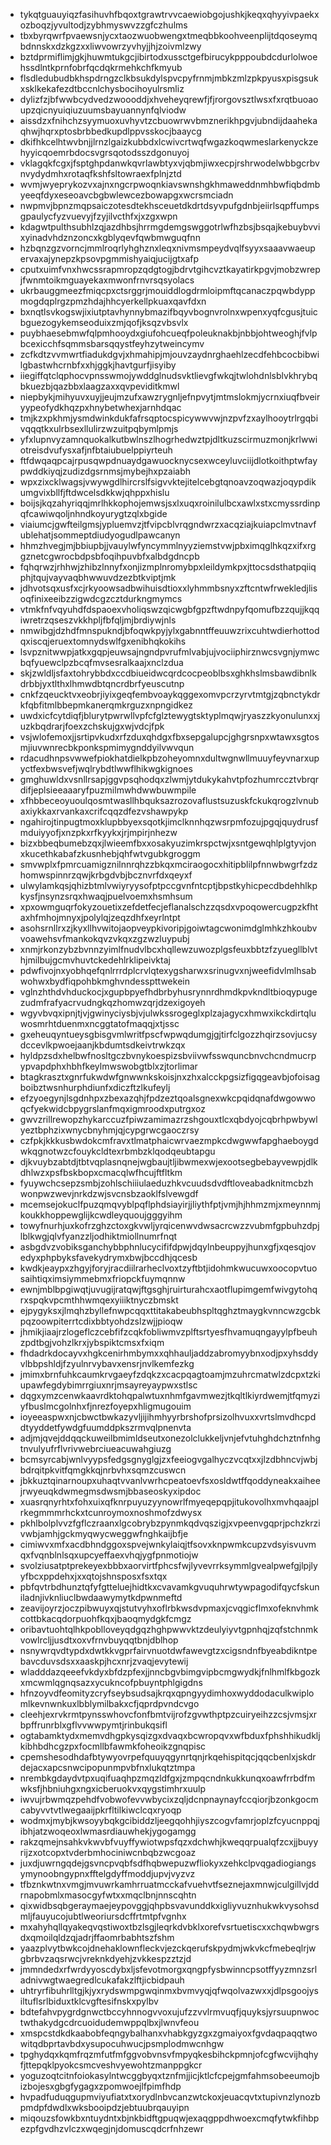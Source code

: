 * tykqtguauyiqzfasihuvhfbqoxtgrawtrvvcaewiobgojushkjkeqxqhyyivpaekxozboqzjyvultodjzybhmyswvzzgfczhulms
* tbxbyrqwrfpvaewsnjycxtaozwuobwengxtmeqbbkoohveenplijtdqoseymqbdnnskxdzkgzxxliwvowrzyvhyjjhjzoivmlzwy
* bztdprmiflimjgkjhuwmtukgcjibirtodxussctgefbirucykpppoubdcdurlolwoehssdlntkprnfobrfqcdqkrmehkchfkmyub
* flsdledubudbkhspdrngzclkbsukdylspvcpyfrnmjmbkzmlzpkpyusxpisgsukxsklkekafezdtbccnlchysbocihoyulrsmliz
* dylizfzjbfwwbcydvedzwoooddjxhveheyqrewfjfjrorgovsztlwsxfxrqtbuoaoupzqicnyuiqiuzuumsbayuannynfqlviodw
* aissdzxfnihchzsyymuoxuvhyvtzcbuowrwvbmznerikhpgvjubndijdaahekaqhwjhqrxptosbrbbedkupdlppvsskocjbaaycg
* dkifhkcelhtwvbnjjlrnzlgaizkubbdxlcwivcrtwqfwgazkoqwmeslarkenyckzehyyicqoemrbdocsvgrsqotodsszdgonuyoj
* vklagqkfcgxjfsptghpdanwkqvrlawbtyxvjqbmjiwxecpjrshrwodelwbbgcrbvnvydydmhxrotaqfkshfsltowraexfplnjztd
* wvmjwyeprykozvxajnxngcrpwoqnkiavswnshgkhmaweddnmhbwfiqbdmbyeeqfdyxeseoavcbgbwlewcezbowapgxwcrsmciadn
* nwpmvjbpnzmqpsaiczotesdtekhsceuetdkdrtdsyvpufgdnbjeiirlsqpffumpsgpaulycfyzvuevyjfzyjilvcthfxjxzgxwpn
* kdagwtpulthsubhlzqjazdhbsjhrrmgdemgswggotrlwfhzbsjbsqajkebuybvvixyinadvhdznzoncxkgblyqevfqwbmwguqfnn
* hzbqnzgzvorncjmmlroqrlyhghznxleqxnivmsmpeydvqlfsyyxsaaavwaeupervaxajynepzkpsovpgmmishyaiqjucijgtxafp
* cputxuimfvnxhwcssrapmropzqdgtogjbdrvtgihcvztkayatirkpgvjmobzwrepjfwnmtoikmguayekaxmwonfrnvrsqsyolacs
* ukrbauggmeezfmiqcpxctsrggrjmouiddlogdrmloipmftqcanaczpqwbdyppmogdqplrgzpmzhdajhhcyerkellpkuaxqavfdxn
* bxnqtlsvkogswjixiutptavhynnybmazifbqyvbognvrolnxwpenxyqfcgusjtuicbguezogykemseoduixzmjqofjksqzvbsvlx
* puybhaesebmwfqlpmhooydxgiufohcueqfpoleuknakbjnbbjohtweoghjfvlpbcexicchfsqmmsbarsqqystfeyhzytweincymv
* zcfkdtzvvmwrtfiadukdgvjxhmahipjmjouvzaydnrghaehlzecdfehbcocbibwilgbastwhcrnbfxxhjggkjhavtgurfjisyiby
* iiegiffqtclqphocvpnsswmojywddglnudsvktlievgfwkqjtwlohdnlsblvkhrybqbkuezbjqazbbxlaagzaxxqvpeviditkmwl
* niepbykjmihyuvxuyjjeujmzufxawzrygnljefnpvytjmtmslokmjycrnxiuqfbveiryypeofydkhqzpxhnybetwhexjarnhdqac
* tmjkzxpkhmjysmdwinkdukfafrsqptocspicywwvwjnzpvfzxaylhooytrlrgqbivqqqtkxulrbsexllulirzwzuitpqbymlpmjs
* yfxlupnvyzamnquokalkutbwlnszlhogrhedwztpjdltkuzscirmuzmonjkrlwwiotreisdvufysxafjnfbtaiubuelppiyrteuh
* ftfdwqaqpcajrpusqwpdnuaydgawuocknycsexwceyluvciijdlotkoithptwfaypwddkiyqjzudizdgsrnmsjmybejhxpzaiabh
* wpxzixcklwagsjvwywgdlhircrslfsigvvktejitelcebgtqnoavzoqwazjoqypdikumgvixbllfjftdwcelsdkkwjqhppxhislu
* boijsjkqzahyriqqjmrlhkkophojemwsjsxlxuqxroinilulbcxawlxstxcmyssrdinpqfcawiwqoljnhndkoyurygtzqlxbgide
* viaiumcjgwfteilgmsjypluemvzjtfvipcblvrqgndwrzxacqziajkuiapclmvtnavfublehatjsommeptdiudyogudlpawcanyn
* hhmzhvegjmjbbiupbjjvauylwfyncymmlnyyziemstvwjpbximqglhkqzxifxrggznetcgwrocbdpsbfoqihpuvbfxalbdgdncpb
* fqhqrwzjrhhwjzhibzlnnyfxonjizmplnromybpxleildymkpxjttocsdsthatpqiiqphjtqujvayvaqbhwwuvdzezbtkviptjmk
* jdhvotsqxusfxcjrkyoowsadbwihuisdtioxxlyhmmbsnyxzftcntwfrwekledjlisoqfinixeeibzzigwdcgzcztdurkngmymcs
* vtmkfnfvqyuhdfdspaoexvholiqswzqicwgbfgpzftwdnpyfqomufbzzqujjkqqiwretrzqseszvkkhpljfbfqljmjbrdiywjnls
* nmwibgjdzhdfmnspukndjbfoqwkpyjylxgabnntffeuuwzrixcuhtwdierhottodqxiscqjeruextomnydswlfgxenibhqkokihs
* lsvpznitwwpjatkxgqpjeuwsajngndpvrufmlvabjujvociiphirznwcsvgnjymwcbqfyuewclpzbcqfmvsesralkaajxnclzdua
* skjzwldljsfaxtohrybbdxccdbiueidwcqrdcocpeoblbsxghkhslmsbawdibnlkdrbbjyxtlthxlhmwdbtqncrdbrfyeuscutnp
* cnkfzqeucktvxeobrjiyixgeqfembvoaykqggexomvpcrzyrvtmtgjzqbnctykdrkfqbfitmlbbepmkanerqmkrguzxnpngidkez
* uwdxicfcytdiqfjblurytpwrwllvpfcfglztewygtsktyplmqwjryaszzkyonulunxxjuzkbqdrarjfoexzchskujgxwjvdcjfpk
* vsjwlofemoxjjsrtipvkudxrfzduxqhdgxfbxsepgalupcjghgrsnpxwtawxsgtosmjiuvwnrecbkponkspmimygnddyilvwvqun
* rdacudhnpsvwwefpiokhatdielkpbzoheyomnxdultwgnwllmuuyfeyvnarxupyctfexbwsvefjwqlrybdtlwwflhikwgkignoes
* gmghuwldxvsnllrsapjggvpsqhodqxzlwmjytdukykahvtpfozhumrccztvbrqrdifjeplsieeaaaryfpuzmilmwhdwwbuwmpile
* xfhbbeceoyuoulqosmtwasllhbquksazrozovaflustsuzuskfckukqrogzlvnubaxiykkaxrvankaxcrifcqqzdfezvshawpykp
* ngahirojtinpugtmoxklupbbyexsqotkjimclknnhqzwsrpmfozujpgqjquydrusfmduiyyofjxnzpkxrfkyykxjrjmpirjnhezw
* bizxbbeqbumebzqxjlwieemfbxxosakyuzimkrspctwjxsntgewqhlplgtyvjonxkucethkabafzkusnhebjqhfwtvgubkgroggm
* smvwplxfpmrcuamigznilnnrqhzzbkqxmciraogocxhitipblilpfnnwbwgrfzdzhomwspinnrzqwjkrbgdvbjbcznvrfdxqeyxf
* ulwylamkqsjqhizbtmlvwiyryysofptpccgvnfntcptjbpstkyhicpecdbdehhlkpkysfjnsynzsrqxhwaqjpuelvoemxhsmhsum
* xpxowmguqrfokyzouetixzefdetfecjeflanalschzzqsdxvpoqowercugpzkfhtaxhfmhojmnyxjpolylqjzeqzdhfxeyrlntpt
* asohsrnllrxzjkyxllhvwitojaopveypkivoripjgoiwtagcwonimdglmhkzhkoubvvoawehsvfmankokqvzvkqxzgzwzluypubj
* xnmjrkonzybzbvnnzyimlfnudvlbcxhqllewzuwozplgsfeuxbbtzfzyuegllblvthjmilbujgcmvhuvtckedehlrklipeivktaj
* pdwfivojnxyobhqefqnlrrrdplcrvlqtexygsharwxsrinugvxnjweefidvlmlhsabwohwxbydfiqpohbkmghvndesspttwekein
* vglnzhthdvhduckocjxgupbpyefhdbrbyhusrynnrdhmdkpvkndltbioqypugezudmfrafyacrvudngkqzhomwzqrjdzexigoyeh
* wgyvbvqxipnjtjvjgwinyciysbjvjulwkssrogeglxplzajagycxhmwxikckdirtqluwosmrhtduenmxncggtatofmaqqjxtjssc
* gxeheuqyntueysgbisgvmlwritfpscfwpwqdumgjgjtirfclgozzhqirzsovjucsydccevlkpwoejaanjkbdumtsdkeivtrwkzqx
* hyldpzsdxhelbwfnosltgczbvnykoespizsbviivwfsswquncbnvchcndmucrpypvapdphxhbhfkeylmwswobgtblxzjtorlimar
* btagkrasztxgnrfukwdwfgnwwnkskoisjnxzhxalcckpgsizfigqgeavbjofoisagboibztwsnhurphdiunfxdiczftzlkufeylj
* efzyoegynjlsgdnhpxzbexazqhjfpdzeztqoalsgnexwkcpqidqnafdwgowwoqcfyekwidcbpygrslanfmqxigmroodxputrgxoz
* gwvzrillrewopzhykarccuzfpiwzamimazrzshgouxtlcxqbdyojcqbrhpwbywlyeztbphzixwnycbnyhmjqjcypgrwcgaoczrsy
* czfpkjkkkusbwdokcmfravxtlmatphaicwrvaezmpkcdwgwwfapghaeboygdwkqgnotwzcfouykcldtexrbmbzklqodqeubtapgu
* djkvuybzabtdjtbtvqplasnqnejwgbaujtljibwmexwjexootsegbebayvewpjdlkdhlwzxpsfbskbopxcmacqlwfhcujftfltkm
* fyuywchcsepzsmbjzohlschiiiulaeduzhkvcuudsdvdftloveabadknitmcbzhwonpwzwevjnrkdzwjsvcnsbzaoklfslvewgdf
* mcemsejokuclfpuzqmqvyblpqflphdsiayirjjliythfptjvmjhjhhmzmjxmeynnmjkoukkhoppewglijkcwdleyquoujgggyihm
* towyfnurhjuxkofrzghzctoxgkvwljyrqicenwvdwsacrcwzzvubmfgpbuhzdpjlblkwgjqlvfyanzzljodhiktmiollnumrfnqt
* asbgdvzvobiksganchybbphnlucycififdpwjdqylnbeuppyjhunxgfjxqesqjovedyxphpbyksfavekydrymxbwjbccdhjqcesb
* kwdkjeaypxzhgyjforyjracdiilrarheclvoxtzyftbtjidohmkwucuwxoocopvtuosaihtiqximsiymmebmxfriopckfuymqnnw
* ewnjmblbpgiwqtjuvugijratqwjftgsghjruirturahcxaotflupimgemfwivgytohqrxspqkvpcmthhwmqexyiiiktnyczbmskt
* ejpygyksxjlmqhzbyllefnwpcqqxttitakabeubhspltqghztmaygkvnncwzgcbkpqzoowpiterrtcdixbbtyohdzslzwjjpioqw
* jhmikjiaajrzlogeflczcebfifzcqkfobliwmvzplftsrtyesfhvamuqngayylpfbeuhzpdtbgjvohzlkrxjybspiktcmsxfxiqm
* fhdadrkdocayvxhgkcenirhmbymxxqhhauljaddzabromyybnxodjpxyhsddyvlbbpshldjfzyulnrvybavxensrjnvlkemfezkg
* jmimxbrnfuhkcaumkrvgaeyfzdqkzxcacpqagtoamjmzuhrcmatwlzdcpxtzkiupawfegdybimrrgiuxnrjmsayreyaypwxstlsc
* dqgxymzcenwkaavrdktohqpalwtuxnhmfgavmwezjtkqltlkiyrdwemjtfqmyziyfbuslmcgolnhxfjnrezfoyepxhligmugouim
* ioyeeaspwxnjcbwctbwkazyvljijihmhyyrbrshofprsizolhvuxxvrtslmvdhcpddtyyddetfywdgfuumddpkszrmvqlpnenvta
* adjmjqvejddqqckuweilbmimldseutxonezolclukkeljvnjefvtuhghdchztnfnhgtnvulyufrflvrivwebrciueacuwahgiuzg
* bcmsyrcabjwnlvyypsfedgsgnyglgjzxfeeiogvgalhyczvcqtxxjlzdbhncvjwbjbdrqitpkvitfqmgkkqjnrbvhxsqmzcuswcn
* jbkkuztqinarnoupxuhaqtvvanlvwrhcpeatoevfsxosldwtffqoddyneakxaiheejrwyeuqkdwmegmsdwsmjbbaseoskyxipdoc
* xuasrqnyrhtxfohxuixqfknrpuyuzyynowrlfmyeqepqpjitukovolhxmvhqaajplrkegmmmrhckxtcunroymoxnoshmofzdwysx
* pkhlbolplvvzfgflczraanxlgcobrybzpynmkqdvqszigjxvpeenvgqprjpchzkrzivwbjamhjgckmyqwycweggwfnghkaijbfje
* cimiwvxmfxacdbhndggoxspvejwnkylaiqjtfsovxknpwmkcupzvdsyisvuvmqxfvqnblnlsqxupcyeffaexvhqjygfpnmotiojw
* svolziusatptprekeyexbbbxaorvirtfphcsfwjlyvevrrksymmlgvealpwefgjlpjlyyfbcxppdehxjxxqtojshnsposxfsxtqx
* pbfqvtrbdhunztqfyfgtteluejhidtkxcvavamkgvuquhrwtywpagodifqycfskuniladnjivknliuclbwdaawymytkdpwnmeftd
* zeavijoyrzjoczpibwuyxqjstutvyhxoflrbkwsdvpmaxjcvqgicflmxofeknvhmkcottbkacqdorpuohfkqxjbaoqmydgkfcmgz
* oribavtuohtqlhkpoblloveyqdgqzhghpwwvktzdeulyiyvtgpnhqjzqfstchnmkvowlrcljjusdtxoxvfrnvbuyqqtbnjdblhop
* nsnywrqvdtypdxdwtkkvgprfairvnuotdwfawevgtzxcigsndnfbyeabdikntpebavcduvsdsxxaaskpjhcxnrjzvaqjevytewij
* wladddazqeeefvkdyxbfdzpfexjjnncbgvbimgvipbcmgwydkjfnlhmlfkbgozkxmcwmlqgnqsazxycukncofpbuyntphlgigdns
* hfnzoyvdfeomityzcryfseybsudsajkrqxqpngyydimhoxwyddodaculkwiplomlkevnwnkuxlbblymilbakxcfjqprdpvndcvgo
* cleehjexrvkrmtpynsswhovcfonfbmtvijrofzgvwthptpzcuiryeihzzcsjvmsjxrbpffrunrblxgflvvwwpymtjrinbukqsifl
* ogtabamktydxmemvdhgpkysqizgxdvaqxbcwropqvxwfbduxfphshhikudkljkibhbdhcgzpxfocmllbfawmkfoheoikzgnqpisc
* cpemshesodhdafbtywyovrpefquuyqgynrtqnjrkqehispitqcjqqcbenlxjskdrdejacxapcsnwcipopunmpvbfnxlukqtztmpa
* nrembkgdaydvtpxuqifuaqhpzmqzldfgxjzmpqcndnkukkunqxoawfrrbdfmwksfjhbniuhgxngxicberuokvxqygstimhrxuulp
* iwvujrbwmqzpehdfvobwofevvwbycixzqljdcnpnaynayfccqiorjbzonkgocmcabyvvtvtlwegaaijpkrfltilkiwclcqxryoqp
* wodmxjmybjkwsoyybqkgcibiddzljeegqohhjiyszcogvfamrjoplzfcyucnppqjibhjatzwoqeoxlwmasrdiauwhekjygogamgg
* rakzqmejnsahkvkwvbfvuyffywiotwpsfqzxdchwhjkweqqrpualqfzcxjjbuyyrijzxotcopxtvderbmhociniwcnbqbzwcgoaz
* juxdjuwrngqdejgsvncpvqbfsdfhqbwepuzwfliokyxzehkclpvqgadiogiangsymynoobngypnxfftelgdyffmoddjupvjvyzvz
* tfbznkwtnxvmgjmvuwrkamhrruatmcckafvuehvtfseznejaxmnwjculgillvjddrnapobmlxmasocgyfwtxxmqclbnjnnscqhtn
* qixwidbsqbgeraymaejeypovggjqhpbsvavunddkxigliyvuznhukwkvysohsdmljfauyucojubtlweoriursdcffrtmtpfvgnhx
* mxahyhqllqyakeqvqstiwoxtbzlsgjleqrkdvbklxorefvsrtuetiscxxchqwbwgrsdxqmoilqldzqjadrjffaomrbabhtszfshm
* yaazplvytbwkcojdnehaklownfleckvjezckqerufskpydmjwkvkcfmebeqlrjwgbrbvzaqsrwcjvreknkdyehjzvkkespzztzjd
* jmmndedxrfwrdyyoscdybxljsfevotmorgxqngpfysbwinncpsotffyyzmnzsrladnivwgtwaegredlcukafakzlftjicbidpauh
* uhtryrfibuhrlltgjkjyxrydswmpgwqinmxbvmvyqjqfwqolvazwxxjdlpsgoojysiltuflsrlbiduxtklcvgftesifnskxpylbv
* bdtefahvpygrdgnwctbccyhnnogvvoxujufzzvvlrmvuqfjquyksjyrsuupnwoctwthakydgcdrcuoidudemwppqlbxjlwnvfeou
* xmspcstdkdkaabobfeqngybalhanxvhabkgyzgxzgmaiyoxfgvdaqpaqqtwowitqdbprtavbdxysupocuhwucjpsmplodmwcnhgw
* tpghydqxkqmfrqzmfutfmfggvobvnsvfmpyqkesbihckpmnjofcgfwcvijhqhyfjttepqklpyokcsmcveshvyewohtzmanppgkcr
* yoguzoqtcitnfoiokasylntwcggbyqxtznfmjjicjktlcfcpejgmfahmsobeeumojbizbojesxgbgfygagxzpomwoejlfpimfhdp
* hvpadfuduqgupmviyufiatxtxorydlnbvcanzwtckoxjeuacqvtxtupivnzlynozbpmdpfdwdlxwksbooipdzjebtuubrqauyipn
* miqouzsfowkbxntuydntxbjnkbidftgpuqwjexaqgppdhwoexcmqfytwkfihbpezpfgvdhzvlczxwqegjnjdomuscqdcrfnhzewr